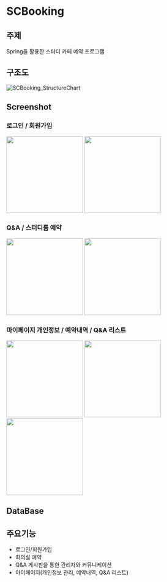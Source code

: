 # SCBooking

## 주제
Spring을 활용한 스터디 카페 예약 프로그램

## 구조도
![SCBooking_StructureChart](https://user-images.githubusercontent.com/39545165/62020147-afc04880-b1fc-11e9-9ab0-83b646039482.JPG)

## Screenshot

### 로그인 / 회원가입
<div>
  <img width="200" src="https://user-images.githubusercontent.com/39545165/63235376-17096f80-c274-11e9-8cce-4517b646d465.png">
  
  <img width="200" src="https://user-images.githubusercontent.com/39545165/63235374-1670d900-c274-11e9-82de-478e7bdbde6c.png">
</div>

### Q&A / 스터디룸 예약
<div>
  <img width="200" src="https://user-images.githubusercontent.com/39545165/82748828-de3c8f00-9ddf-11ea-81c9-9cb243916776.png">
  
  <img width="200" src="https://user-images.githubusercontent.com/39545165/63235375-1670d900-c274-11e9-876a-86860b2d1f74.png">
</div>

### 마이페이지 개인정보 / 예약내역 / Q&A 리스트
<div>
  <img width="200" src="https://user-images.githubusercontent.com/39545165/82748827-de3c8f00-9ddf-11ea-8941-c80df79e69d5.png">
  
  <img width="200" src="https://user-images.githubusercontent.com/39545165/82748820-d4b32700-9ddf-11ea-919f-e6cd488d4ae9.png">
  
  <img width="200" src="https://user-images.githubusercontent.com/39545165/82748811-c9f89200-9ddf-11ea-9a1f-078a1cfad914.png">
</div>

## DataBase

## 주요기능
- 로그인/회원가입
- 회의실 예약
- Q&A 게시판을 통한 관리자와 커뮤니케이션
- 마이페이지(개인정보 관리, 예약내역, Q&A 리스트)
